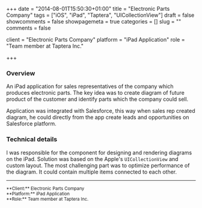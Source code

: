 +++
date = "2014-08-01T15:50:30+01:00"
title = "Electronic Parts Company"
tags = ["iOS", "iPad", "Taptera", "UICollectionView"]
draft = false
showcomments = false
showpagemeta = true
categories = []
slug = ""
comments = false

client = "Electronic Parts Company"
platform = "iPad Application"
role = "Team member at Taptera Inc."

+++

### Overview

An iPad application for sales representatives of the company which produces electronic parts. The key idea was to create diagram of future product of the customer and identify parts which the company could sell. 

Application was integrated with Salesforce, this way when sales rep created diagram, he could directly from the app create leads and opportunities on Salesforce platform.

### Technical details

I was responsible for the component for designing and rendering diagrams on the iPad. Solution was based on the Apple's `UICollectionView` and custom layout. The most challenging part was to optimize performance of the diagram. It could contain multiple items connected to each other.

---
<sup>
**Client:**	Electronic Parts Company</br>
**Platform:**	iPad Application</br>
**Role:**		Team member at Taptera Inc.
</sup>
